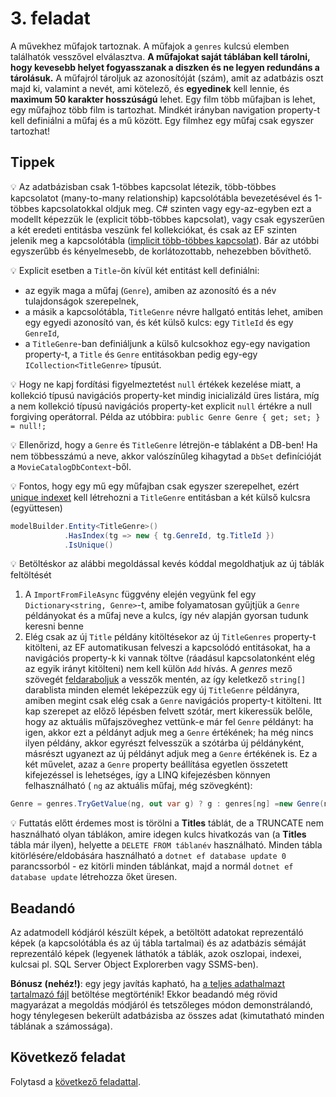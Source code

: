 # 3. feladat

A művekhez műfajok tartoznak. A műfajok a `genres` kulcsú elemben találhatók vesszővel elválasztva. **A műfajokat saját
táblában kell tárolni, hogy kevesebb helyet fogyasszanak a diszken és ne legyen redundáns a tárolásuk.** A műfajról
tároljuk az azonosítóját (szám), amit az adatbázis oszt majd ki, valamint a nevét, ami kötelező, és **egyedinek** kell
lennie, és **maximum 50 karakter hosszúságú** lehet. Egy film több műfajban is lehet, egy műfajhoz több film is
tartozhat. Mindkét irányban navigation property-t kell definiálni a műfaj és a mű között. Egy filmhez egy műfaj csak
egyszer tartozhat!

## Tippek

:bulb: Az adatbázisban csak 1-többes kapcsolat létezik, több-többes kapcsolatot (many-to-many relationship)
kapcsolótábla bevezetésével és 1-többes kapcsolatokkal oldjuk meg. C# szinten vagy egy-az-egyben ezt a modellt képezzük
le (explicit több-többes kapcsolat), vagy csak egyszerűen a két eredeti entitásba veszünk fel kollekciókat, és csak az
EF szinten jelenik meg a
kapcsolótábla ([implicit több-többes kapcsolat](https://learn.microsoft.com/en-us/ef/core/modeling/relationships?tabs=fluent-api%2Cfluent-api-simple-key%2Csimple-key#many-to-many)).
Bár az utóbbi egyszerűbb és kényelmesebb, de korlátozottabb, nehezebben bővíthető.

:bulb: Explicit esetben a `Title`-ön kívül két entitást kell definiálni:

- az egyik maga a műfaj (`Genre`), amiben az azonosító és a név tulajdonságok szerepelnek,
- a másik a kapcsolótábla, `TitleGenre` névre hallgató entitás lehet, amiben egy egyedi azonosító van, és két külső
  kulcs: egy `TitleId` és egy  `GenreId`,
- a `TitleGenre`-ban definiáljunk a külső kulcsokhoz egy-egy navigation property-t, a `Title` és `Genre` entitásokban
  pedig egy-egy `ICollection<TitleGenre>` típusút.

:bulb: Hogy ne kapj fordítási figyelmeztetést `null` értékek kezelése miatt, a kollekció típusú navigációs property-ket
mindig inicializáld üres listára, míg a nem kollekció típusú navigációs property-ket explicit `null` értékre a null
forgiving operátorral. Példa az utóbbira: `public Genre Genre { get; set; } = null!;`

:bulb: Ellenőrizd, hogy a `Genre` és `TitleGenre` létrejön-e táblaként a DB-ben! Ha nem többesszámú a neve, akkor
valószínűleg kihagytad a `DbSet` definícióját a `MovieCatalogDbContext`-ből.

:bulb: Fontos, hogy egy mű egy műfajban csak egyszer szerepelhet,
ezért [unique indexet](https://learn.microsoft.com/en-us/ef/core/modeling/indexes?tabs=fluent-api) kell létrehozni a
`TitleGenre` entitásban a két külső kulcsra (együttesen)

```csharp
modelBuilder.Entity<TitleGenre>()
            .HasIndex(tg => new { tg.GenreId, tg.TitleId })
            .IsUnique()
```

:bulb: Betöltéskor az alábbi megoldással kevés kóddal megoldhatjuk az új táblák feltöltését

1. A `ImportFromFileAsync` függvény elején vegyünk fel egy `Dictionary<string, Genre>`-t, amibe folyamatosan gyűjtjük a
   `Genre` példányokat és a műfaj neve a kulcs, így név alapján gyorsan tudunk keresni benne
1. Elég csak az új `Title` példány kitöltésekor az új `TitleGenres` property-t kitölteni, az EF automatikusan felveszi a
   kapcsolódó entitásokat, ha a navigációs property-k ki vannak töltve (ráadásul kapcsolatonként elég az egyik irányt
   kitölteni) nem kell külön `Add` hívás. A *genres* mező
   szövegét [feldaraboljuk](https://learn.microsoft.com/en-us/dotnet/api/system.string.split?view=net-6.0#system-string-split(system-char-system-stringsplitoptions))
   a vesszők mentén, az így keletkező `string[]` darablista minden elemét leképezzük egy új `TitleGenre` példányra,
   amiben megint csak elég csak a `Genre` navigációs property-t kitölteni. Itt kap szerepet az előző lépésben felvett
   szótár, mert kikeressük belőle, hogy az aktuális műfajszöveghez vettünk-e már fel `Genre` példányt: ha igen, akkor
   ezt a példányt adjuk meg a `Genre` értékének; ha még nincs ilyen példány, akkor egyrészt felvesszük a szótárba új
   példányként, másrészt ugyanezt az új példányt adjuk meg a `Genre` értékének is. Ez a két művelet, azaz a `Genre`
   property beállítása egyetlen összetett kifejezéssel is lehetséges, így a LINQ kifejezésben könnyen felhasználható (
   `ng` az aktuális műfaj, még szövegként):

```csharp
Genre = genres.TryGetValue(ng, out var g) ? g : genres[ng] =new Genre(ng)
```

:bulb: Futtatás előtt érdemes most is törölni a **Titles** táblát, de a TRUNCATE nem használható olyan táblákon, amire
idegen kulcs hivatkozás van (a **Titles** tábla már ilyen), helyette a `DELETE FROM táblanév` használható. Minden tábla
kitörlésére/eldobására használható a `dotnet ef database update 0` parancssorból - ez kitörli minden táblánkat, majd a
normál `dotnet ef database update` létrehozza őket üresen.

## Beadandó

Az adatmodell kódjáról készült képek, a betöltött adatokat reprezentáló képek (a kapcsolótábla és az új tábla tartalmai)
és az adatbázis sémáját reprezentáló képek (legyenek láthatók a táblák, azok oszlopai, indexei, kulcsai pl. SQL Server
Object Explorerben vagy SSMS-ben).

**Bónusz (nehéz!)**: egy jegy javítás kapható, ha [a teljes adathalmazt tartalmazó fájl](https://datasets.imdbws.com/)
betöltése megtörténik! Ekkor beadandó még rövid magyarázat a megoldás módjáról és tetszőleges módon demonstrálandó, hogy
ténylegesen bekerült adatbázisba az összes adat (kimutatható minden táblának a számossága).

## Következő feladat

Folytasd a [következő feladattal](Feladat-4.md).
